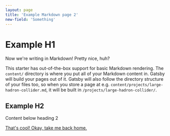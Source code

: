 ```yaml
---
layout: page
title: 'Example Markdown page 2'
new-field: 'Something'
---
```


# Example H1

Now we're writing in Markdown! Pretty nice, huh?

This starter has out-of-the-box support for basic Markdown rendering. The `content/` directory is where you put all of your Markdown content in. Gatsby will build your pages out of it. Gatsby will also follow the directory structure of your files too, so when you store a page at e.g. `content/projects/large-hadron-collider.md`, it will be built in `/projects/large-hadron-collider/`.

## Example H2

Content below heading 2

[That's cool! Okay, take me back home.](/)

